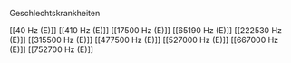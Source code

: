 Geschlechtskrankheiten

[[40 Hz (E)]]
[[410 Hz (E)]]
[[17500 Hz (E)]]
[[65190 Hz (E)]]
[[222530 Hz (E)]]
[[315500 Hz (E)]]
[[477500 Hz (E)]]
[[527000 Hz (E)]]
[[667000 Hz (E)]]
[[752700 Hz (E)]]